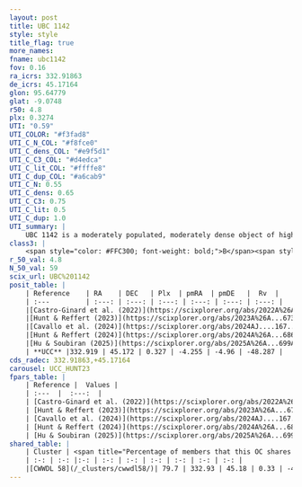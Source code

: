 ```yaml
---
layout: post
title: UBC 1142
style: style
title_flag: true
more_names: 
fname: ubc1142
fov: 0.16
ra_icrs: 332.91863
de_icrs: 45.17164
glon: 95.64779
glat: -9.0748
r50: 4.8
plx: 0.3274
UTI: "0.59"
UTI_COLOR: "#f3fad8"
UTI_C_N_COL: "#f8fce0"
UTI_C_dens_COL: "#e9f5d1"
UTI_C_C3_COL: "#d4edca"
UTI_C_lit_COL: "#ffffe8"
UTI_C_dup_COL: "#a6cab9"
UTI_C_N: 0.55
UTI_C_dens: 0.65
UTI_C_C3: 0.75
UTI_C_lit: 0.5
UTI_C_dup: 1.0
UTI_summary: |
    UBC 1142 is a moderately populated, moderately dense object of high C3 quality. It was recently reported but it is moderately studied in the literature. This object shares a large percentage of members with a later reported entry.
class3: |
    <span style="color: #FFC300; font-weight: bold;">B</span><span style="color: green; font-weight: bold;">A</span>
r_50_val: 4.8
N_50_val: 59
scix_url: UBC%201142
posit_table: |
    | Reference    | RA    | DEC   | Plx  | pmRA  | pmDE   |  Rv  |
    | :---         | :---: | :---: | :---: | :---: | :---: | :---: |
    |[Castro-Ginard et al. (2022)](https://scixplorer.org/abs/2022A%26A...661A.118C) | 332.92 | 45.18 | 0.33 | -4.25 | -4.96 | -- |
    |[Hunt & Reffert (2023)](https://scixplorer.org/abs/2023A%26A...673A.114H) | 332.911 | 45.151 | 0.325 | -4.245 | -4.941 | -48.399 |
    |[Cavallo et al. (2024)](https://scixplorer.org/abs/2024AJ....167...12C) | 332.931 | 45.183 | 0.326 | -- | -- | -- |
    |[Hunt & Reffert (2024)](https://scixplorer.org/abs/2024A%26A...686A..42H) | 332.911 | 45.151 | 0.325 | -4.245 | -4.941 | -48.399 |
    |[Hu & Soubiran (2025)](https://scixplorer.org/abs/2025A%26A...699A.246H) | 332.931 | 45.183 | -- | -- | -- | -- |
    | **UCC** |332.919 | 45.172 | 0.327 | -4.255 | -4.96 | -48.287 | 
cds_radec: 332.91863,+45.17164
carousel: UCC_HUNT23
fpars_table: |
    | Reference |  Values |
    | :---  |  :---:  |
    | [Castro-Ginard et al. (2022)](https://scixplorer.org/abs/2022A%26A...661A.118C) | `AV=0.976, Dist=3585, logAge=9.287` |
    | [Hunt & Reffert (2023)](https://scixplorer.org/abs/2023A%26A...673A.114H) | `AV50=1.043, diffAV50=1.406, MOD50=12.273, logAge50=9.082` |
    | [Cavallo et al. (2024)](https://scixplorer.org/abs/2024AJ....167...12C) | `AV50=1.19, dMod50=12.22, logAge50=9.51, [Fe/H]50=-0.27` |
    | [Hunt & Reffert (2024)](https://scixplorer.org/abs/2024A%26A...686A..42H) | `MassJ=208.801` |
    | [Hu & Soubiran (2025)](https://scixplorer.org/abs/2025A%26A...699A.246H) | `MA22=-0.07, MA23f=-0.21, MA23g=-0.01, MZ23=-0.04, MK24=-0.15, MF24=-0.05` |
shared_table: |
    | Cluster | <span title="Percentage of members that this OC shares with the ones listed">%</span>   | RA   | DEC   | Plx   | pmRA  | pmDE  | Rv | UTI |
    | :-: | :-: |:-: | :-: | :-: | :-: | :-: | :-: | :-: |
    |[CWWDL 58](/_clusters/cwwdl58/)| 79.7 | 332.93 | 45.18 | 0.33 | -4.24 | -4.97 | -48.05 |0.01 |
---
```

